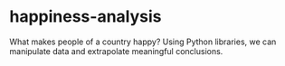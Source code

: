 # happiness-analysis
What makes people of a country happy? Using Python libraries, we can manipulate data and extrapolate meaningful conclusions.
